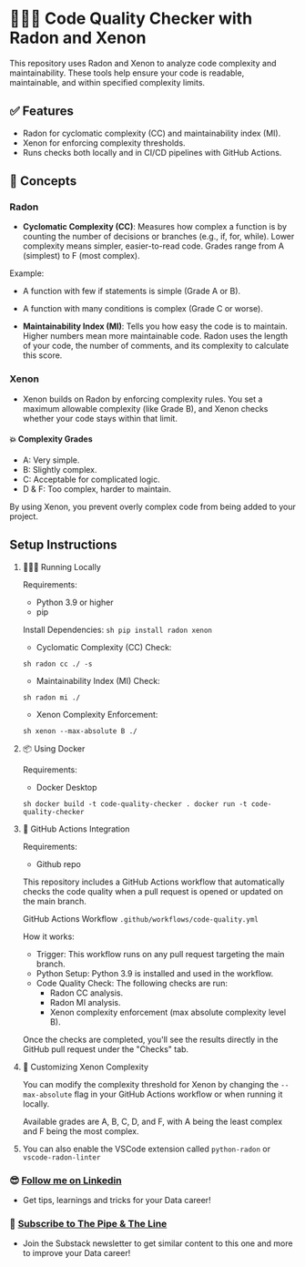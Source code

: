 # 👨🏻‍💻 Code Quality Checker with Radon and Xenon

This repository uses Radon and Xenon to analyze code complexity and maintainability. These tools help ensure your code is readable, maintainable, and within specified complexity limits.

## ✅ Features

- Radon for cyclomatic complexity (CC) and maintainability index (MI).
- Xenon for enforcing complexity thresholds.
- Runs checks both locally and in CI/CD pipelines with GitHub Actions.

## 📝 Concepts

### Radon

- **Cyclomatic Complexity (CC)**: Measures how complex a function is by counting the number of decisions or branches (e.g., if, for, while). Lower complexity means simpler, easier-to-read code. Grades range from A (simplest) to F (most complex).

Example:

- A function with few if statements is simple (Grade A or B).
- A function with many conditions is complex (Grade C or worse).

- **Maintainability Index (MI)**: Tells you how easy the code is to maintain. Higher numbers mean more maintainable code. Radon uses the length of your code, the number of comments, and its complexity to calculate this score.

### Xenon

- Xenon builds on Radon by enforcing complexity rules. You set a maximum allowable complexity (like Grade B), and Xenon checks whether your code stays within that limit.

#### 💥 Complexity Grades

- A: Very simple.
- B: Slightly complex.
- C: Acceptable for complicated logic.
- D & F: Too complex, harder to maintain.

By using Xenon, you prevent overly complex code from being added to your project.

## Setup Instructions

1. 👨🏻‍💻 Running Locally

    Requirements:
    - Python 3.9 or higher
    - pip

    Install Dependencies:
    ``sh
    pip install radon xenon
    ``

    - Cyclomatic Complexity (CC) Check:

    ``sh
        radon cc ./ -s
    ``

    - Maintainability Index (MI) Check:

    ``sh
        radon mi ./
    ``  

    - Xenon Complexity Enforcement:

    ``sh
        xenon --max-absolute B ./
    ``

2. 📦 Using Docker

    Requirements:
    - Docker Desktop

    ``sh
    docker build -t code-quality-checker .
    docker run -t code-quality-checker
    ``

3. 🔂 GitHub Actions Integration

    Requirements:
    - Github repo

    This repository includes a GitHub Actions workflow that automatically checks the code quality when a pull request is opened or updated on the main branch.

    GitHub Actions Workflow ``.github/workflows/code-quality.yml``

    How it works:
    - Trigger: This workflow runs on any pull request targeting the main branch.
    - Python Setup: Python 3.9 is installed and used in the workflow.
    - Code Quality Check: The following checks are run:
        - Radon CC analysis.
        - Radon MI analysis.
        - Xenon complexity enforcement (max absolute complexity level B).

    Once the checks are completed, you'll see the results directly in the GitHub pull request under the "Checks" tab.

4. 🔨 Customizing Xenon Complexity

    You can modify the complexity threshold for Xenon by changing the ``--max-absolute`` flag in your GitHub Actions workflow or when running it locally.

    Available grades are A, B, C, D, and F, with A being the least complex and F being the most complex.

5. You can also enable the VSCode extension called ``python-radon`` or ``vscode-radon-linter``

### 😎 [Follow me on Linkedin](https://www.linkedin.com/in/alejandro-aboy/)
- Get tips, learnings and tricks for your Data career!

### 📩 [Subscribe to The Pipe & The Line](https://thepipeandtheline.substack.com/?utm_source=github&utm_medium=referral)
- Join the Substack newsletter to get similar content to this one and more to improve your Data career!
